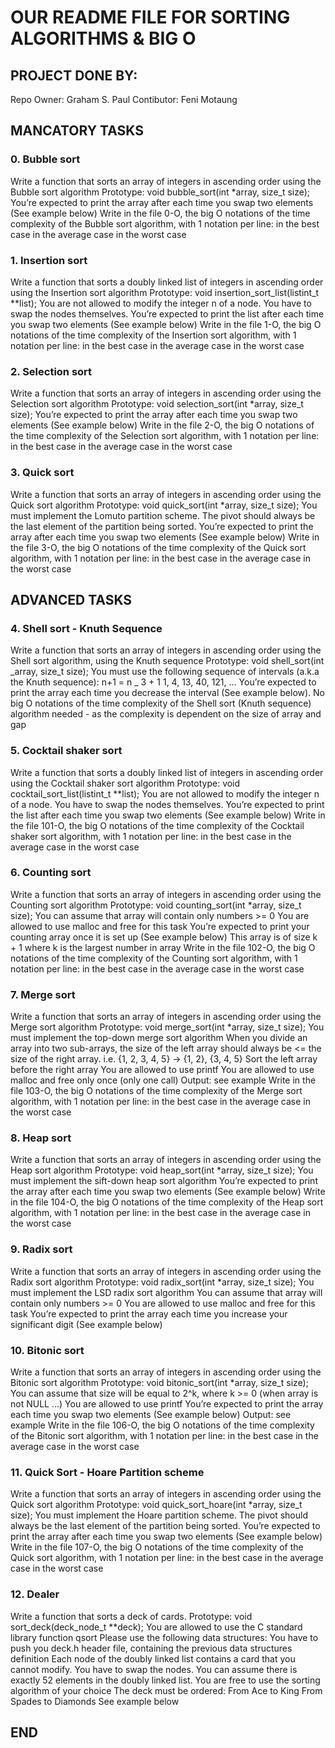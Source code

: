 # OUR README FILE FOR SORTING ALGORITHMS & BIG O

## PROJECT DONE BY:

Repo Owner: Graham S. Paul
Contibutor: Feni Motaung

## MANCATORY TASKS

### 0. Bubble sort

Write a function that sorts an array of integers in ascending order using the Bubble sort algorithm
Prototype: void bubble_sort(int \*array, size_t size);
You’re expected to print the array after each time you swap two elements (See example below)
Write in the file 0-O, the big O notations of the time complexity of the Bubble sort algorithm, with 1 notation per line:
in the best case
in the average case
in the worst case

### 1. Insertion sort

Write a function that sorts a doubly linked list of integers in ascending order using the Insertion sort algorithm
Prototype: void insertion_sort_list(listint_t \*\*list);
You are not allowed to modify the integer n of a node. You have to swap the nodes themselves.
You’re expected to print the list after each time you swap two elements (See example below)
Write in the file 1-O, the big O notations of the time complexity of the Insertion sort algorithm, with 1 notation per line:
in the best case
in the average case
in the worst case

### 2. Selection sort

Write a function that sorts an array of integers in ascending order using the Selection sort algorithm
Prototype: void selection_sort(int \*array, size_t size);
You’re expected to print the array after each time you swap two elements (See example below)
Write in the file 2-O, the big O notations of the time complexity of the Selection sort algorithm, with 1 notation per line:
in the best case
in the average case
in the worst case

### 3. Quick sort

Write a function that sorts an array of integers in ascending order using the Quick sort algorithm
Prototype: void quick_sort(int \*array, size_t size);
You must implement the Lomuto partition scheme.
The pivot should always be the last element of the partition being sorted.
You’re expected to print the array after each time you swap two elements (See example below)
Write in the file 3-O, the big O notations of the time complexity of the Quick sort algorithm, with 1 notation per line:
in the best case
in the average case
in the worst case

## ADVANCED TASKS

### 4. Shell sort - Knuth Sequence

Write a function that sorts an array of integers in ascending order using the Shell sort algorithm, using the Knuth sequence
Prototype: void shell_sort(int _array, size_t size);
You must use the following sequence of intervals (a.k.a the Knuth sequence):
n+1 = n _ 3 + 1
1, 4, 13, 40, 121, ...
You’re expected to print the array each time you decrease the interval (See example below).
No big O notations of the time complexity of the Shell sort (Knuth sequence) algorithm needed - as the complexity is dependent on the size of array and gap

### 5. Cocktail shaker sort

Write a function that sorts a doubly linked list of integers in ascending order using the Cocktail shaker sort algorithm
Prototype: void cocktail_sort_list(listint_t \*\*list);
You are not allowed to modify the integer n of a node. You have to swap the nodes themselves.
You’re expected to print the list after each time you swap two elements (See example below)
Write in the file 101-O, the big O notations of the time complexity of the Cocktail shaker sort algorithm, with 1 notation per line:
in the best case
in the average case
in the worst case

### 6. Counting sort

Write a function that sorts an array of integers in ascending order using the Counting sort algorithm
Prototype: void counting_sort(int \*array, size_t size);
You can assume that array will contain only numbers >= 0
You are allowed to use malloc and free for this task
You’re expected to print your counting array once it is set up (See example below)
This array is of size k + 1 where k is the largest number in array
Write in the file 102-O, the big O notations of the time complexity of the Counting sort algorithm, with 1 notation per line:
in the best case
in the average case
in the worst case

### 7. Merge sort

Write a function that sorts an array of integers in ascending order using the Merge sort algorithm
Prototype: void merge_sort(int \*array, size_t size);
You must implement the top-down merge sort algorithm
When you divide an array into two sub-arrays, the size of the left array should always be <= the size of the right array. i.e. {1, 2, 3, 4, 5} -> {1, 2}, {3, 4, 5}
Sort the left array before the right array
You are allowed to use printf
You are allowed to use malloc and free only once (only one call)
Output: see example
Write in the file 103-O, the big O notations of the time complexity of the Merge sort algorithm, with 1 notation per line:
in the best case
in the average case
in the worst case

### 8. Heap sort

Write a function that sorts an array of integers in ascending order using the Heap sort algorithm
Prototype: void heap_sort(int \*array, size_t size);
You must implement the sift-down heap sort algorithm
You’re expected to print the array after each time you swap two elements (See example below)
Write in the file 104-O, the big O notations of the time complexity of the Heap sort algorithm, with 1 notation per line:
in the best case
in the average case
in the worst case

### 9. Radix sort

Write a function that sorts an array of integers in ascending order using the Radix sort algorithm
Prototype: void radix_sort(int \*array, size_t size);
You must implement the LSD radix sort algorithm
You can assume that array will contain only numbers >= 0
You are allowed to use malloc and free for this task
You’re expected to print the array each time you increase your significant digit (See example below)

### 10. Bitonic sort

Write a function that sorts an array of integers in ascending order using the Bitonic sort algorithm
Prototype: void bitonic_sort(int \*array, size_t size);
You can assume that size will be equal to 2^k, where k >= 0 (when array is not NULL …)
You are allowed to use printf
You’re expected to print the array each time you swap two elements (See example below)
Output: see example
Write in the file 106-O, the big O notations of the time complexity of the Bitonic sort algorithm, with 1 notation per line:
in the best case
in the average case
in the worst case

### 11. Quick Sort - Hoare Partition scheme

Write a function that sorts an array of integers in ascending order using the Quick sort algorithm
Prototype: void quick_sort_hoare(int \*array, size_t size);
You must implement the Hoare partition scheme.
The pivot should always be the last element of the partition being sorted.
You’re expected to print the array after each time you swap two elements (See example below)
Write in the file 107-O, the big O notations of the time complexity of the Quick sort algorithm, with 1 notation per line:
in the best case
in the average case
in the worst case

### 12. Dealer

Write a function that sorts a deck of cards.
Prototype: void sort_deck(deck_node_t \*\*deck);
You are allowed to use the C standard library function qsort
Please use the following data structures:
You have to push you deck.h header file, containing the previous data structures definition
Each node of the doubly linked list contains a card that you cannot modify. You have to swap the nodes.
You can assume there is exactly 52 elements in the doubly linked list.
You are free to use the sorting algorithm of your choice
The deck must be ordered:
From Ace to King
From Spades to Diamonds
See example below

## END
